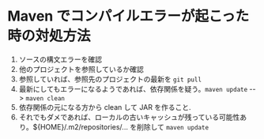 # Maven でコンパイルエラーが起こった時の対処方法

1. ソースの構文エラーを確認
1. 他のプロジェクトを参照しているか確認
1. 参照していれば、参照先のプロジェクトの最新を `git pull`
1. 最新にしてもエラーになるようであれば、依存関係を疑う。`maven update` --> `maven clean`
1. 依存関係の元になる方から clean して JAR を作ること.
1. それでもダメであれば、ローカルの古いキャッシュが残っている可能性あり。${HOME}/.m2/repositories/... を削除して `maven update`
